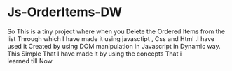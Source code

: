 # Js-OrderItems-DW
So This is a tiny project where when you Delete the Ordered Items from the list Through which I have made it using javasctipt , Css and Html .I have used it Created by using DOM manipulation in Javascript in Dynamic way. This Simple That I have made it by using the concepts That i learned till Now
